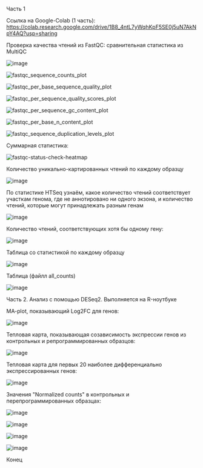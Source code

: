 Часть 1

Ссылка на Google-Colab (1 часть): https://colab.research.google.com/drive/1B8_4ntL7yWqhKpF5SE0j5uN7AkNpY4AQ?usp=sharing 

Проверка качества чтений из FastQC: сравнительная статистика из MultiQC

![image](https://user-images.githubusercontent.com/93254228/143735315-81953ada-b85f-44c6-8b3a-b73e44f18ca0.png)

![fastqc_sequence_counts_plot](https://user-images.githubusercontent.com/93254228/143735336-d03a21fe-dc4b-4a1b-b55b-7c265e14cb42.png)

![fastqc_per_base_sequence_quality_plot](https://user-images.githubusercontent.com/93254228/143735353-e8a498ec-d81f-4613-9430-86da4dff5d2a.png)

![fastqc_per_sequence_quality_scores_plot](https://user-images.githubusercontent.com/93254228/143735374-ea6c93c2-953d-4406-84ff-3185dabe697d.png)

![fastqc_per_sequence_gc_content_plot](https://user-images.githubusercontent.com/93254228/143735386-a091a948-d915-4b96-9fbf-02179f931d80.png)

![fastqc_per_base_n_content_plot](https://user-images.githubusercontent.com/93254228/143735399-4cc74556-51b1-4eb1-b78e-21930bb5ece6.png)

![fastqc_sequence_duplication_levels_plot](https://user-images.githubusercontent.com/93254228/143735417-f8a9679f-5ceb-48ba-a2bf-aa5cf31cd6de.png)


Суммарная статистика:

![fastqc-status-check-heatmap](https://user-images.githubusercontent.com/93254228/143735445-4281022e-e9e8-4086-a3d5-fc435d0d50b8.png)

Количество уникально-картированных чтений по каждому образцу

![image](https://user-images.githubusercontent.com/93254228/143763500-a3b21a81-1052-46e7-b4a9-88d68e6abf80.png)

По статистике HTSeq узнаём, какое количество чтений соответствует участкам генома, где не аннотировано ни одного экзона, и количество чтений, которые могут принадлежать разным генам

![image](https://user-images.githubusercontent.com/93254228/143766757-84574012-a12a-4b2e-93ae-14af7d28eef2.png)

Количество чтений, соответствующих хотя бы одному гену:

![image](https://user-images.githubusercontent.com/93254228/143766822-3802748a-799b-4add-b4dc-1588e35432dc.png)

Таблица со статистикой по каждому образцу

![image](https://user-images.githubusercontent.com/93254228/143764707-f1be9a2d-22d0-47dc-a24a-42a5faca5c67.png)

Таблица (файлл all_counts)

![image](https://user-images.githubusercontent.com/93254228/143766890-960d608f-5d10-4151-9bb7-a6de4e58826c.png)

Часть 2. Анализ с помощью DESeq2. Выполняется на R-ноутбуке

MA-plot, показывающий Log2FC для генов:

![image](https://user-images.githubusercontent.com/93254228/143769446-c78ed4bb-bb59-410f-b285-203ca7fdca15.png)

Тепловая карта, показывающая созависимость экспрессии генов из контрольных и репрограммированных образцов:

![image](https://user-images.githubusercontent.com/93254228/143769477-9b960ce4-9b18-469f-b0b7-bd6d542332f2.png)

Тепловая карта для первых 20 наиболее дифференциально экспрессированных генов:

![image](https://user-images.githubusercontent.com/93254228/143769494-24964c46-04a3-40c6-b3c2-6cc348fe60a6.png)

Значения "Normalized counts" в контрольных и перепрограммированных образцах:

![image](https://user-images.githubusercontent.com/93254228/143769640-f0bef0dd-9f09-4bc0-a978-0c79be12e597.png)

![image](https://user-images.githubusercontent.com/93254228/143769659-3c9eebe0-30d2-4719-9c90-0a05c7269014.png)

![image](https://user-images.githubusercontent.com/93254228/143769673-57904545-4627-4e4c-b1ba-e2a1ded3014c.png)

![image](https://user-images.githubusercontent.com/93254228/143769682-df466ae8-97e4-43db-9645-1ec1eabda128.png)

Конец






